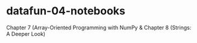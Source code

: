 # datafun-04-notebooks
Chapter 7 (Array-Oriented Programming with NumPy &amp; Chapter 8 (Strings: A Deeper Look)
